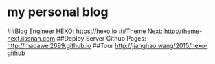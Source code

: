 # my personal blog
##Blog Engineer
HEXO: https://hexo.io
##Theme
Next: http://theme-next.iissnan.com
##Deploy Server
Github Pages: http://madawei2699.github.io
##Tour
http://jianghao.wang/2015/hexo-github

